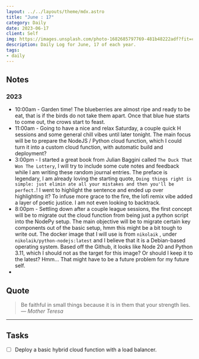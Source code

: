 ```yaml
---
layout: ../../layouts/theme/mdx.astro
title: "June : 17"
category: Daily
date: 2023-06-17
client: Self
img: https://images.unsplash.com/photo-1682685797769-481b48222adf?fit=crop&q=85&w=1400&h=700
description: Daily Log for June, 17 of each year.
tags:
- daily
---
```


## Notes

### 2023
- 10:00am - Garden time! The blueberries are almost ripe and ready to be eat, that is if the birds do not take them apart. Once that blue hue starts to come out, the crows start to feast.
- 11:00am - Going to have a nice and relax Saturday, a couple quick H sessions and some general chill vibes until later tonight. The main focus will be to prepare the NodeJS / Python cloud function, which I could turn it into a custom cloud function, with automatic build and deployment? 
- 3:00pm - I started a great book from Julian Baggini called `The Duck That Won The Lottery`, I will try to include some cute notes and feedback while I am writing these random journal entries. The preface is legendary, I am already loving the starting quote, `Doing things right is simple: just elimin ate all your mistakes and then you'll be perfect.`! I went to highlight the sentence and ended up over highlighting it? To infuse more grace to the fire, the lofi remix vibe added a layer of poetic justice. I am not even looking to backtrack.
- 8:00pm - Settling down after a couple league sessions, the first concept will be to migrate out the cloud function from being just a python script into the NodePy setup. The main objective will be to migrate certain key components out of the basic setup, hmm this might be a bit tough to write out. The docker image that I will use is from `nikolaik` , under `nikolaik/python-nodejs:latest` and I believe that it is a Debian-based operating system. Based off the Github, it looks like Node 20 and Python 3.11, which I should not as the target for this image? Or should I keep it to the latest? Hmm... That might have to be a future problem for my future self.
- 

## Quote

> Be faithful in small things because it is in them that your strength lies.
> — <cite>Mother Teresa</cite>

---

## Tasks

- [ ] Deploy a basic hybrid cloud function with a load balancer. 